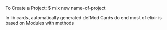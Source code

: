 To Create a Project:
$ mix new name-of-project

In lib cards, automatically generated defMod Cards do end
most of elixir is based on Modules with methods
